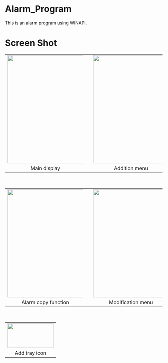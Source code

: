 # Alarm_Program
This is an alarm program using WINAPI.


# Screen Shot
<div>
  <table border = 0>
    <tr>
      <td><img width = "242" height = "346" src = "https://user-images.githubusercontent.com/47319426/62797549-f07e6280-bb16-11e9-9f19-bc49897f5163.png"></td>
      <td></td>
      <td><img width = "242" height = "346" src = "https://user-images.githubusercontent.com/47319426/62797566-f8d69d80-bb16-11e9-9148-ef7aa4c48c9f.png"></td>
      <td></td>
      <td><img width = "242" height = "346" src = "https://user-images.githubusercontent.com/47319426/62797580-00964200-bb17-11e9-872a-0870f60121f1.png"></td>
    </tr>
    <tr>
      <td align = "center">Main display</td>
      <td></td>
      <td align = "center">Addition menu</td>
      <td></td>
      <td align = "center">Alarm list</td>
    </tr>
  </table><br>
  
  <table border = 0>
    <tr>
      <td><img width = "242" height = "346" src = "https://user-images.githubusercontent.com/47319426/62797591-068c2300-bb17-11e9-9f9c-43ff63ea96a8.png"></td>
      <td></td>
      <td><img width = "242" height = "346" src = "https://user-images.githubusercontent.com/47319426/62797599-0d1a9a80-bb17-11e9-9d09-bf01e4eae80e.png"></td>
      <td></td>
      <td><img width = "242" height = "346" src = "https://user-images.githubusercontent.com/47319426/62797614-13107b80-bb17-11e9-8bc6-3e9bb4ea01e8.png"></td>
    </tr>
    <tr>
      <td align = "center">Alarm copy function</td>
      <td></td>
      <td align = "center">Modification menu</td>
      <td></td>
      <td align = "center">Alarm popup and alarm sound</td>
    </tr>
  </table><br>
  
  <table border = 0>
    <tr>
      <td><img width = "147" height = "79" src = "https://user-images.githubusercontent.com/47319426/62797623-1a378980-bb17-11e9-9b56-ccdab43c85ca.JPG"></td>
    </tr>
    <tr>
      <td align = "center">Add tray icon</td>
    </tr>
  </table>
</div>
